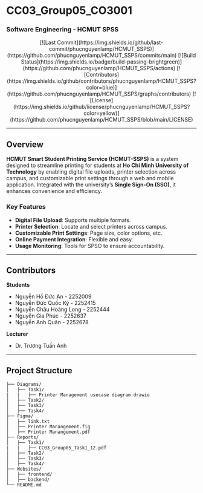 # **CC03_Group05_CO3001**  
### **Software Engineering - HCMUT SPSS**

<div align="center" style="display: flex; gap: 10px; justify-content: center;">
  [![Last Commit](https://img.shields.io/github/last-commit/phucnguyenlamp/HCMUT_SSPS)](https://github.com/phucnguyenlamp/HCMUT_SSPS/commits/main)
  [![Build Status](https://img.shields.io/badge/build-passing-brightgreen)](https://github.com/phucnguyenlamp/HCMUT_SSPS/actions)
  [![Contributors](https://img.shields.io/github/contributors/phucnguyenlamp/HCMUT_SSPS?color=blue)](https://github.com/phucnguyenlamp/HCMUT_SSPS/graphs/contributors)
  [![License](https://img.shields.io/github/license/phucnguyenlamp/HCMUT_SSPS?color=yellow)](https://github.com/phucnguyenlamp/HCMUT_SSPS/blob/main/LICENSE)
</div>

---

## **Overview**  
**HCMUT Smart Student Printing Service (HCMUT-SSPS)** is a system designed to streamline printing for students at **Ho Chi Minh University of Technology** by enabling digital file uploads, printer selection across campus, and customizable print settings through a web and mobile application. Integrated with the university’s **Single Sign-On (SSO)**, it enhances convenience and efficiency.  

### **Key Features**  
- **Digital File Upload**: Supports multiple formats.  
- **Printer Selection**: Locate and select printers across campus.  
- **Customizable Print Settings**: Page size, color options, etc.  
- **Online Payment Integration**: Flexible and easy.  
- **Usage Monitoring**: Tools for SPSO to ensure accountability.  

---

## **Contributors**  
**Students**  
- Nguyễn Hồ Đức An - 2252009  
- Nguyễn Đức Quốc Kỳ - 2252415  
- Nguyễn Châu Hoàng Long - 2252444  
- Nguyễn Gia Phúc - 2252637  
- Nguyễn Anh Quân - 2252678  

**Lecturer**  
- Dr. Trương Tuấn Anh  

---

## **Project Structure**  
```plaintext
├── Diagrams/
│   ├── Task1/
|   |   ├── Printer Management usecase diagram.drawio
│   ├── Task2/
│   ├── Task3/
│   ├── Task4/
├── Figma/
│   ├── link.txt
│   ├── Printer Manangement.fig 
│   ├── Printer Manangement.pdf
├── Reports/
│   ├── Task1/
|   |   ├── CC03_Group05_Task1_12.pdf
│   ├── Task2/
│   ├── Task3/
│   ├── Task4/
├── Websites/
│   ├── frontend/
│   ├── backend/
└── README.md
